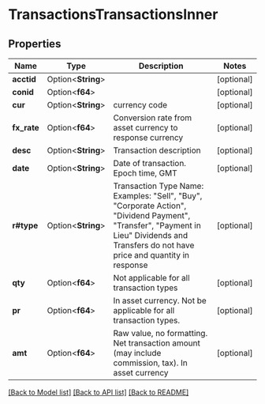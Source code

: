 # TransactionsTransactionsInner

## Properties

Name | Type | Description | Notes
------------ | ------------- | ------------- | -------------
**acctid** | Option<**String**> |  | [optional]
**conid** | Option<**f64**> |  | [optional]
**cur** | Option<**String**> | currency code | [optional]
**fx_rate** | Option<**f64**> | Conversion rate from asset currency to response currency | [optional]
**desc** | Option<**String**> | Transaction description | [optional]
**date** | Option<**String**> | Date of transaction.  Epoch time, GMT | [optional]
**r#type** | Option<**String**> | Transaction Type Name: Examples: \"Sell\", \"Buy\", \"Corporate Action\", \"Dividend Payment\", \"Transfer\", \"Payment in Lieu\" Dividends and Transfers do not have price and quantity in response  | [optional]
**qty** | Option<**f64**> | Not applicable for all transaction types | [optional]
**pr** | Option<**f64**> | In asset currency. Not be applicable for all transaction types. | [optional]
**amt** | Option<**f64**> | Raw value, no formatting. Net transaction amount (may include commission, tax). In asset currency | [optional]

[[Back to Model list]](../README.md#documentation-for-models) [[Back to API list]](../README.md#documentation-for-api-endpoints) [[Back to README]](../README.md)


